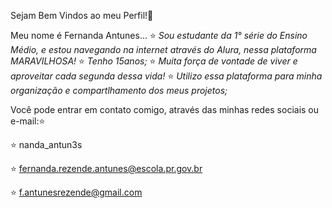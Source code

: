  Sejam Bem Vindos ao meu Perfil!🖤

Meu nome é Fernanda Antunes...
⭐ _Sou estudante da 1° série do Ensino Médio, e  estou navegando na internet através do Alura, nessa plataforma MARAVILHOSA!_
⭐ _Tenho 15anos;_
⭐ _Muita força de vontade de viver e aproveitar cada segunda dessa vida!_
⭐ _Utilizo essa plataforma para minha organização e compartlhamento dos meus projetos;_

Você pode entrar em contato comigo, através das minhas redes sociais ou e-mail:⭐

⭐ nanda_antun3s

⭐ fernanda.rezende.antunes@escola.pr.gov.br

⭐  f.antunesrezende@gmail.com

